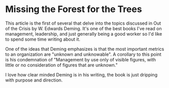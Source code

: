 # Missing the Forest for the Trees

This article is the first of several that delve into the topics
discussed in Out of the Crisis by W. Edwards Deming. It's one
of the best books I've read on management, leadership, and just
generally being a good worker so I'd like to spend some time
writing about it.

One of the ideas that Deming emphasizes is that the most important
metrics to an organization are "unknown and unknowable". A corollary
to this point is his condemnation of "Management by use only of
visible figures, with little or no consideration of figures that
are unknown."

I love how clear minded Deming is in his writing, the book is
just dripping with purpose and direction.

